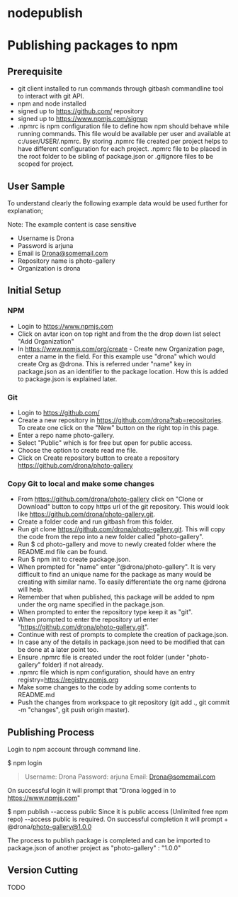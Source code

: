 # nodepublish
# Publishing packages to npm 

## Prerequisite
- git client installed to run commands through gitbash commandline tool to interact with git API.
- npm and node installed
- signed up to https://github.com/ repository
- signed up to https://www.npmjs.com/signup
- .npmrc is npm configuration file to define how npm should behave while running commands. This file would be available per user and available at c:/user/USER/.npmrc. By storing .npmrc file created per project helps to have different configuration for each project. .npmrc file to be placed in the root folder to be sibling of package.json or .gitignore files to be scoped for project.

## User Sample
To understand clearly the following example data would be used further for explanation;

Note: The example content is case sensitive
- Username is Drona
- Password is arjuna
- Email is Drona@somemail.com
- Repository name is photo-gallery
- Organization is drona

## Initial Setup
### NPM
- Login to https://www.npmjs.com
- Click on avtar icon on top right and from the the drop down list select "Add Organization"
- In https://www.npmjs.com/org/create - Create new Organization page, enter a name in the field. For this example use "drona" which would create Org as @drona. This is referred under "name" key in package.json as an identifier to the package location. How this is added to package.json is explained later.

### Git
- Login to https://github.com/
- Create a new repository in https://github.com/drona?tab=repositories. To create one click on the "New" button on the right top in this page.
- Enter a repo name photo-gallery.
- Select "Public" which is for free but open for public access.
- Choose the option to create read me file.
- Click on Create repository button to create a repository https://github.com/drona/photo-gallery

### Copy Git to local and make some changes
- From https://github.com/drona/photo-gallery click on "Clone or Download" button to copy https url of the git repository. This would look like https://github.com/drona/photo-gallery.git.
- Create a folder code and run gitbash from this folder.
- Run git clone https://github.com/drona/photo-gallery.git. This will copy the code from the repo into a new folder called "photo-gallery". 
- Run $ cd photo-gallery and move to newly created folder where the README.md file can be found.
- Run $ npm init to create package.json.
- When prompted for "name" enter "@drona/photo-gallery". It is very difficult to find an unique name for the package as many would be creating with similar name. To easily differentiate the org name @drona will help. 
- Remember that when published, this package will be added to npm under the org name specified in the package.json.
- When prompted to enter the repository type keep it as "git".
- When prompted to enter the repository url enter "https://github.com/drona/photo-gallery.git".
- Continue with rest of prompts to complete the creation of package.json.
- In case any of the details in package.json need to be modified that can be done at a later point too.
- Ensure .npmrc file is created under the root folder (under "photo-gallery" folder) if not already.
- .npmrc file which is npm configuration, should have an entry registry=https://registry.npmjs.org
- Make some changes to the code by adding some contents to README.md
- Push the changes from workspace to git repository (git add ., git commit -m "changes", git push origin master).

## Publishing Process
Login to npm account through command line.

$ npm login
> Username: Drona
> Password: arjuna
> Email: Drona@somemail.com

On successful login it will prompt that "Drona logged in to https://www.npmjs.com"

$ npm publish --access public
Since it is public access (Unlimited free npm repo) --access public is required. On successful completion it will prompt + @drona/photo-gallery@1.0.0

The process to publish package is completed and can be imported to package.json of another project as "photo-gallery" : "1.0.0"

## Version Cutting
TODO







